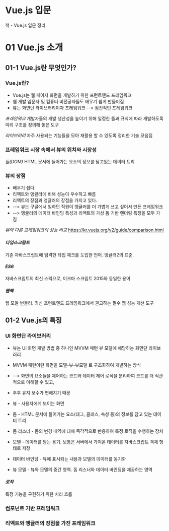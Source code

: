 # 


Vue.js 입문
=============

책 - Vue.js 입문 정리

# 01 Vue.js 소개
## 01-1 Vue.js란 무엇인가?
### Vue.js란?
- Vue.js는 웹 페이지 화면을 개발하기 위한 프런트엔드 프레임워크
- 웹 개발 입문자 및 컴퓨터 비전공자들도 배우기 쉽게 만들어짐
- 뷰는 화면단 라이브러리이자 프레임워크 --> 점진적인 프레임워크


*프레임워크*
개발자들의 개발 생산성을 높이기 위해 일정한 틀과 규칙에 따라 개발하도록 미리 구조를 정의해 놓은 도구

*라이브러리*
 자주 사용되는 기능들을 모아 재활용 할 수 있도록 정리한 기술 모음집


### 프레임워크 시장 속에서 뷰의 위치와 시장성
*돔(DOM)*
HTML 문서에 들어가는 요소의 정보를 담고있는 데이터 트리

### 뷰의 장점
- 배우기 쉽다.
- 리액트와 앵귤러에 비해 성능이 우수하고 빠름
- 리액트의 장점과 앵귤러의 장점을 가지고 있다.
- --> 뷰는 구글에서 일하던 직원이 앵귤러를 더 가볍게 쓰고 싶어서 만든 프레임워크
- --> 앵귤러의 데이터 바인딩 특성과 리액트의 가상 돔 기반 렌더링 특징을 모두 가짐

*뷰와 다른 프레임워크의 성능 비교*
https://kr.vuejs.org/v2/guide/comparison.html



#### *타입스크립트*

기존 자바스크립트에 엄격한 타입 체크를 도입한 언어. 앵귤러2의 표준.

#### *ES6*
자바스크립트의 최신 스펙으로, 이크마 스크립트 2015와 동일한 용어

#### *웹팩*
웹 모듈 번들러. 최신 프런트엔드 프레임워크에서 권고하는 필수 웹 성능 개선 도구

## 01-2 Vue.js의 특징



### UI 화면단 라이브러리
- 뷰는  UI 화면 개발 방법 중 하나인 MVVM 패턴 뷰 모델에 해당하는 화면단 라이브러리
- MVVM 패턴이란 화면을 모델-뷰-뷰모델 로 구조화하여 개발하는 방식
- --> 화면의 요소들을 제어하는 코드와 데이터 제어 로직을 분리하여 코드를 더 직관적으로 이해할 수 있고,
- 추후 유지 보수가 편해지기 때문

- 뷰 - 사용자에게 보이는 화면
- 돔 - HTML 문서에 들어가는 요소(태그, 클래스, 속성 등)의 정보를 담고 있는 데이터 트리
- 돔 리스너 - 돔의 변경 내역에 대해 즉각적으로 반응하여 특정 로직을 수행하는 장치
- 모델 - 데이터를 담는 용기. 보통은 서버에서 가져온 데이터를 자바스크립트 객체 형태로 저장
- 데이터 바인딩 - 뷰에 표시되는 내용과 모델의 데이터를 동기화
- 뷰 모델 - 뷰와 모델의 중간 영역. 돔 리스너와 데이터 바인딩을 제공하는 영역


#### *로직*
특정 기능을 구현하기 위한 처리 흐름
### 컴포넌트 기반 프레임워크
### 리액트와 앵귤러의 장점을 가진 프레임워크
